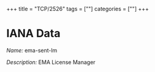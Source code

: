+++
title = "TCP/2526"
tags = [""]
categories = [""]
+++

# IANA Data

_Name:_ ema-sent-lm

_Description:_ EMA License Manager

